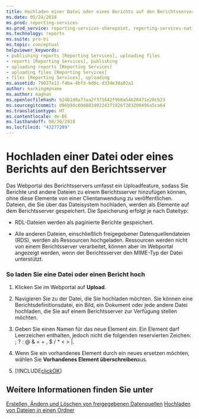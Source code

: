 ```yaml
---
title: Hochladen einer Datei oder eines Berichts auf den Berichtsserver | Microsoft-Dokumentation
ms.date: 05/24/2018
ms.prod: reporting-services
ms.prod_service: reporting-services-sharepoint, reporting-services-native
ms.technology: reports
ms.suite: pro-bi
ms.topic: conceptual
helpviewer_keywords:
- publishing reports [Reporting Services], uploading files
- reports [Reporting Services], publishing
- uploading reports [Reporting Services]
- uploading files [Reporting Services]
- files [Reporting Services], uploading
ms.assetid: 79027e11-f4ba-4bfd-bd8c-d334e3da02a1
author: markingmyname
ms.author: maghan
ms.openlocfilehash: b24b1d8a73aa2f371642f9b8a54b20471e20cb23
ms.sourcegitcommit: d96b94c60d88340224371926f283200496a5ca64
ms.translationtype: HT
ms.contentlocale: de-DE
ms.lasthandoff: 08/30/2018
ms.locfileid: "43277289"
---
```

# <a name="upload-a-file-or-report-in-the-report-server"></a>Hochladen einer Datei oder eines Berichts auf den Berichtsserver
Das Webportal des Berichtsservers umfasst ein Uploadfeature, sodass Sie Berichte und andere Dateien zu einem Berichtsserver hinzufügen können, ohne diese Elemente von einer Clientanwendung zu veröffentlichen. Dateien, die Sie über das Dateisystem hochladen, werden als Elemente auf dem Berichtsserver gespeichert. Die Speicherung erfolgt je nach Dateityp:  
  
-   RDL-Dateien werden als paginierte Berichte gespeichert.  
  
-   Alle anderen Dateien, einschließlich freigegebener Datenquellendateien (RDS), werden als Ressourcen hochgeladen. Ressourcen werden nicht von einem Berichtsserver verarbeitet, können aber im Webportal angezeigt werden, wenn der Berichtsserver den MIME-Typ der Datei unterstützt.  
  
### <a name="to-upload-a-file-or-report"></a>So laden Sie eine Datei oder einen Bericht hoch  
  
1.  Klicken Sie im Webportal auf **Upload**.  
  
4.  Navigieren Sie zu der Datei, die Sie hochladen möchten. Sie können eine Berichtsdefinitionsdatei, ein Bild, ein Dokument oder jede andere Datei hochladen, die Sie auf einem Berichtsserver zur Verfügung stellen möchten.  
  
5.  Geben Sie einen Namen für das neue Element ein. Ein Element darf Leerzeichen enthalten, jedoch nicht die folgenden reservierten Zeichen: ; ? : \@ & = + , $ / * < > |.  
  
6.  Wenn Sie ein vorhandenes Element durch ein neues ersetzen möchten, wählen Sie **Vorhandenes Element überschreiben**aus.  
  
7.  [!INCLUDE[clickOK](../../includes/clickok-md.md)]  
  
## <a name="see-also"></a>Weitere Informationen finden Sie unter   
[Erstellen, Ändern und Löschen von freigegebenen Datenquellen](../../reporting-services/report-data/create-modify-and-delete-shared-data-sources-ssrs.md)
[Hochladen von Dateien in einen Ordner](../../reporting-services/report-server/upload-files-to-a-folder.md)  
  
  
